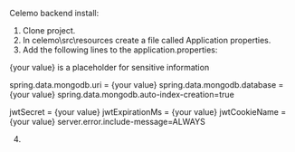 Celemo backend install:

1. Clone project.
2. In celemo\src\resources create a file called Application properties.
3. Add the following lines to the application.properties:

{your value} is a placeholder for sensitive information

spring.data.mongodb.uri = {your value}
spring.data.mongodb.database = {your value}
spring.data.mongodb.auto-index-creation=true

jwtSecret = {your value}
jwtExpirationMs = {your value}
jwtCookieName = {your value}
server.error.include-message=ALWAYS

4. 
